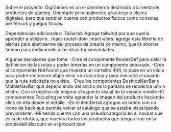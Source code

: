 Sobre el proyecto:
DigiGames es un e-commerce destinado a la venta de productos de gaming.
Orientado principalmente a las keys o claves digitales, pero que también cuenta con productos físicos como consolas, periféricos y juegos físicos.

Dependencias adicionales:
.Tailwind: Agrege tailwind por que queria aprender a utilizarlo.
.react-router-dom
.react-alers: agrege esta libreria de alertas para abstraerme del proceso de crearla yo mismo, queria ahorrar tiempo para dedicarselo a las otras funcionalidades.

Algunas decisiones que tome:
-Cree el componente RoutesDef para aislar la definicion de las rutas y poder tenerlas en un componente separado.
-Cree el componente NotFound que muestra un cartelito 404, lo puse en un inicio para poder reconocer algún error con las rutas y para indicarle al usuario que la ruta solicitada no existe.
-Cree los componentes DesktopNavBar y MobileNavBar que dependiendo del ancho de la pantalla se renderiza uno o el otro. Con el objetivo de mejorar el aspecto visual de la versión mobile
-El componentes FocusImg permite agrandar la imagen del producto haciendo click en ella desde el detalle.
-En el itemDetail agregue un botón con un icono de back que permite volver al catálogo que se estaba visualizando previamente.
-Mi tienda cuenta con una pseudocategoria en el navbar que es la de ofertas, que muestra todos los productos que tengan true en la propiedad discount en el product.json
